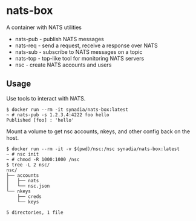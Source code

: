 # nats-box

A container with NATS utilities

* nats-pub - publish NATS messages
* nats-req - send a request, receive a response over NATS
* nats-sub - subscribe to NATS messages on a topic
* nats-top - top-like tool for monitoring NATS servers
* nsc      - create NATS accounts and users

## Usage

Use tools to interact with NATS.

```
$ docker run --rm -it synadia/nats-box:latest
~ # nats-pub -s 1.2.3.4:4222 foo hello
Published [foo] : 'hello'
```

Mount a volume to get nsc accounts, nkeys, and other config back on the host.

```
$ docker run --rm -it -v $(pwd)/nsc:/nsc synadia/nats-box:latest
~ # nsc init
~ # chmod -R 1000:1000 /nsc
$ tree -L 2 nsc/
nsc/
├── accounts
│   ├── nats
│   └── nsc.json
└── nkeys
    ├── creds
    └── keys

5 directories, 1 file
```
